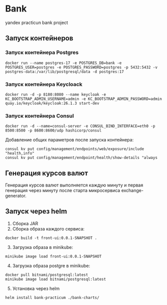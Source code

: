 # Bank

yandex practicun bank project

## Запуск контейнеров

### Запуск контейнера Postgres

```
docker run --name postgres-17 -e POSTGRES_DB=bank -e POSTGRES_USER=postgres -e POSTGRES_PASSWORD=postgres -p 5432:5432 -v postgres-data:/var/lib/postgresql/data -d postgres:17
```

### Запуск контейнера Keycloack

```
docker run -d -p 8180:8080 --name keycloak -e KC_BOOTSTRAP_ADMIN_USERNAME=admin -e KC_BOOTSTRAP_ADMIN_PASSWORD=admin quay.io/keycloak/keycloak:26.1.3 start-dev 
```

### Запуск контейнера Consul

```
docker run -d --name=consul-server -e CONSUL_BIND_INTERFACE=eth0 -p 8500:8500 -p 8600:8600/udp hashicorp/consul
```

Добавление общих параметров после запуска контейнера:

```
consul kv put config/management/endpoints/web/exposure/include "health,info"
consul kv put config/management/endpoint/health/show-details "always
```

## Генерация курсов валют  

Генерация курсов валют выполняется каждую минуту и первая генерация через минуту после старта микросервиса
exchange-generator.


## Запуск через helm

1. Сборка JAR
2. Сборка образа каждого сервиса:
```
docker build -t front-ui:0.0.1-SNAPSHOT .
```
3. Загрузка образа в minikube:
```
minikube image load front-ui:0.0.1-SNAPSHOT
```
4. Загрузка образа postgre в minikube:
```
docker pull bitnami/postgresql:latest
minikube image load bitnami/postgresql:latest
```
5. Установка через helm
```
helm install bank-practicum ./bank-charts/
```
